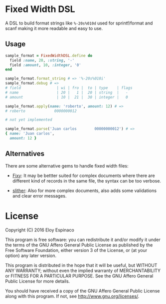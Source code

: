 # Fixed Width DSL

A DSL to build format strings like `%-20s%010d` used for sprintf/format and
scanf making it more readable and easy to use.

## Usage

```ruby
sample_format = FixedWidthDSL.define do
  field :name, 20, :string, '-'
  field :amount, 10, :integer, '0'
end

sample_format.format_string # => '%-20s%010i'
sample_format.debug # =>
# field                | wi | fro |  to | type    | flags
# name                 | 20 |   1 |  20 | string  |   -
# amount               | 10 |  21 |  30 | integer |   0

sample_format.apply(name: 'roberto', amount: 12) # =>
# roberto             0000000012

# not yet implemented

sample_format.parse('Juan carlos        00000000012') # =>
{ name: 'Juan carlos',
  amount: 12 }
```

## Alternatives

There are some alternative gems to handle fixed width files:

 - [Fixy][1]: It may be bettter suited for complex documents where there are
   different kind of records in the same file, the syntax can be too verbose.

 - [slither][2]: Also for more complex documents, also adds some validations
   and clear error messages.
 
  [1]: https://github.com/Chetane/fixy
  [2]: https://github.com/ryanwood/slither

# License

Copyright (C) 2016  Eloy Espinaco

This program is free software: you can redistribute it and/or modify
it under the terms of the GNU Affero General Public License as published by
the Free Software Foundation, either version 3 of the License, or
(at your option) any later version.

This program is distributed in the hope that it will be useful,
but WITHOUT ANY WARRANTY; without even the implied warranty of
MERCHANTABILITY or FITNESS FOR A PARTICULAR PURPOSE.  See the
GNU Affero General Public License for more details.

You should have received a copy of the GNU Affero General Public License
along with this program.  If not, see <http://www.gnu.org/licenses/>.
